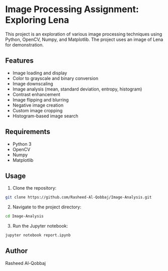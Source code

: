 # Image Processing Assignment: Exploring Lena

This project is an exploration of various image processing techniques using Python, OpenCV, Numpy, and Matplotlib. The project uses an image of Lena for demonstration.

## Features

- Image loading and display
- Color to grayscale and binary conversion
- Image downscaling
- Image analysis (mean, standard deviation, entropy, histogram)
- Contrast enhancement
- Image flipping and blurring
- Negative image creation
- Custom image cropping
- Histogram-based image search

## Requirements

- Python 3
- OpenCV
- Numpy
- Matplotlib

## Usage

1. Clone the repository:
```bash
git clone https://github.com/Rasheed-Al-Qobbaj/Image-Analysis.git
```

2. Navigate to the project directory:
```bash
cd Image-Analysis
```

3. Run the Jupyter notebook:
```bash
jupyter notebook report.ipynb
```

## Author

Rasheed Al-Qobbaj
